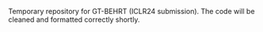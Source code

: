Temporary repository for GT-BEHRT (ICLR24 submission). The code will be cleaned and formatted correctly shortly.
